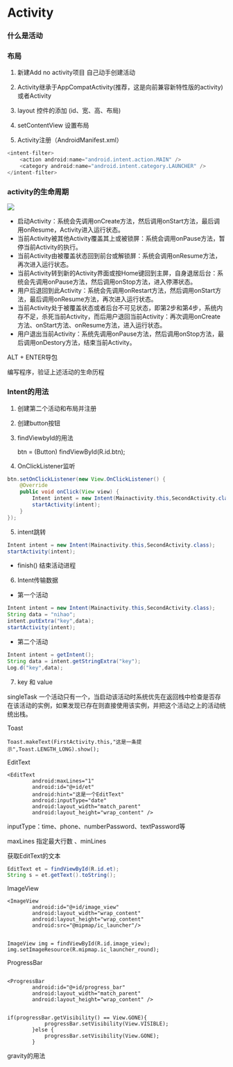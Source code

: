 # Activity

### 什么是活动


###  布局


1. 新建Add no activity项目  自己动手创建活动

2. Activity继承于AppCompatActivity(推荐，这是向前兼容新特性版的activity)或者Activity

3.  layout 控件的添加 (id、宽、高、布局)
 
4.  setContentView 设置布局

5.  Activity注册（AndroidManifest.xml）


```java
<intent-filter>
	<action android:name="android.intent.action.MAIN" />
	<category android:name="android.intent.category.LAUNCHER" />
</intent-filter>
```


### activity的生命周期 


![](imgs/lifecycle.png) 


- 启动Activity：系统会先调用onCreate方法，然后调用onStart方法，最后调用onResume，Activity进入运行状态。
- 当前Activity被其他Activity覆盖其上或被锁屏：系统会调用onPause方法，暂停当前Activity的执行。
- 当前Activity由被覆盖状态回到前台或解锁屏：系统会调用onResume方法，再次进入运行状态。
- 当前Activity转到新的Activity界面或按Home键回到主屏，自身退居后台：系统会先调用onPause方法，然后调用onStop方法，进入停滞状态。
- 用户后退回到此Activity：系统会先调用onRestart方法，然后调用onStart方法，最后调用onResume方法，再次进入运行状态。
- 当前Activity处于被覆盖状态或者后台不可见状态，即第2步和第4步，系统内存不足，杀死当前Activity，而后用户退回当前Activity：再次调用onCreate方法、onStart方法、onResume方法，进入运行状态。
- 用户退出当前Activity：系统先调用onPause方法，然后调用onStop方法，最后调用onDestory方法，结束当前Activity。

ALT + ENTER导包

编写程序，验证上述活动的生命历程


### Intent的用法

1. 创建第二个活动和布局并注册

2. 创建button按钮

3. findViewbyId的用法

	btn = (Button) findViewById(R.id.btn);

4. OnClickListener监听

```java
btn.setOnClickListener(new View.OnClickListener() {
    @Override
    public void onClick(View view) {
        Intent intent = new Intent(Mainactivity.this,SecondActivity.class);
        startActivity(intent);
    }
});
```

5. intent跳转


```java
Intent intent = new Intent(Mainactivity.this,SecondActivity.class);
startActivity(intent);
```

- finish() 结束活动进程

6. Intent传输数据

- 第一个活动

```java
Intent intent = new Intent(Mainactivity.this,SecondActivity.class);
String data = "nihao";
intent.putExtra("key",data);
startActivity(intent);
```

- 第二个活动

```java
Intent intent = getIntent();
String data = intent.getStringExtra("key");
Log.d("key",data);
```
	
7. key 和 value


singleTask  一个活动只有一个，当启动该活动时系统优先在返回栈中检查是否存在该活动的实例，如果发现已存在则直接使用该实例，并把这个活动之上的活动统统出栈。

Toast

	Toast.makeText(FirstActivity.this,"这是一条提示",Toast.LENGTH_LONG).show();
	
	
EditText


```
<EditText
        android:maxLines="1"
        android:id="@+id/et"
        android:hint="这是一个EditText"
        android:inputType="date"
        android:layout_width="match_parent"
        android:layout_height="wrap_content" />
```

inputType：time、phone、numberPassword、textPassword等

maxLines 指定最大行数  、minLines

获取EditText的文本

```java
EditText et = findViewById(R.id.et);
String s = et.getText().toString();
```

ImageView


```
<ImageView
        android:id="@+id/image_view"
        android:layout_width="wrap_content"
        android:layout_height="wrap_content"
        android:src="@mipmap/ic_launcher"/>


ImageView img = findViewById(R.id.image_view);
img.setImageResource(R.mipmap.ic_launcher_round);
```

ProgressBar


```
 
<ProgressBar
        android:id="@+id/progress_bar"
        android:layout_width="match_parent"
        android:layout_height="wrap_content" />
        
```

```
if(progressBar.getVisibility() == View.GONE){
            progressBar.setVisibility(View.VISIBLE);
        }else {
            progressBar.setVisibility(View.GONE);
        }

```


gravity的用法
